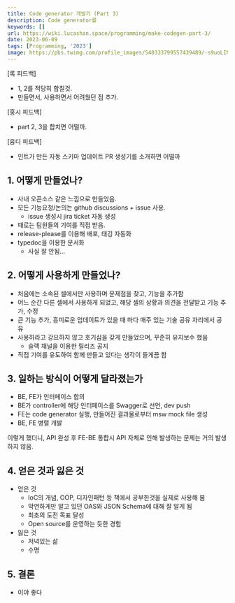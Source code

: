 ```yaml
---
title: Code generator 개발기 (Part 3)
description: Code generator를
keywords: []
url: https://wiki.lucashan.space/programming/make-codegen-part-3/
date: 2023-06-09
tags: [Programming, '2023']
image: https://pbs.twimg.com/profile_images/540333799557439489/-s9uoLIN_400x400.png
---
```


[록 피드백]

- 1, 2를 적당히 합칠것.
- 만들면서, 사용하면서 어려웠던 점 추가.

[홍시 피드백]

- part 2, 3을 합치면 어떨까.

[융디 피드백]

- 인트가 만든 자동 스키마 업데이트 PR 생성기를 소개하면 어떨까

## 1. 어떻게 만들었나?

- 사내 오픈소스 같은 느낌으로 만들었음.
- 모든 기능요청/논의는 github discussions + issue 사용.
  - issue 생성시 jira ticket 자동 생성
- 때로는 팀원들의 기여를 직접 받음.
- release-please를 이용해 배포, 태깅 자동화
- typedoc을 이용한 문서화
  - 사실 잘 안됨...

## 2. 어떻게 사용하게 만들었나?

- 처음에는 소속된 셀에서만 사용하며 문제점을 찾고, 기능을 추가함
- 어느 순간 다른 셀에서 사용하게 되었고, 해당 셀의 상황과 의견을 전달받고 기능 추가, 수정
- 큰 기능 추가, 흥미로운 업데이트가 있을 때 마다 매주 있는 기술 공유 자리에서 공유
- 사용하라고 강요하지 않고 호기심을 갖게 만들었으며, 꾸준히 유지보수 했음
  - 슬랙 채널을 이용한 릴리즈 공지
- 직접 기여를 유도하여 함께 만들고 있다는 생각이 들게끔 함

## 3. 일하는 방식이 어떻게 달라졌는가

- BE, FE가 인터페이스 합의
- BE가 controller에 해당 인터페이스를 Swagger로 선언, dev push
- FE는 code generator 실행, 만들어진 결과물로부터 msw mock file 생성
- BE, FE 병렬 개발

이렇게 했더니, API 완성 후 FE-BE 통합시 API 자체로 인해 발생하는 문제는 거의 발생하지 않음.

## 4. 얻은 것과 잃은 것

- 얻은 것
  - IoC의 개념, OOP, 디자인패턴 등 책에서 공부한것을 실제로 사용해 봄
  - 막연하게만 알고 있던 OAS와 JSON Schema에 대해 잘 알게 됨
  - 최초의 도전 목표 달성
  - Open source를 운영하는 듯한 경험
- 잃은 것
  - 저녁있는 삶
  - 수명

## 5. 결론

- 이야 좋다
